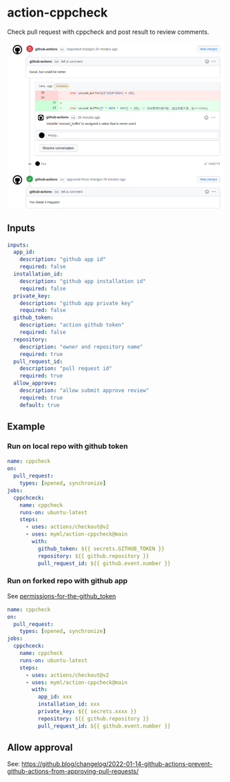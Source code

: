 # action-cppcheck

Check pull request with cppcheck and post result to review comments.

![Screenshot](screenshot.png)

## Inputs

```yaml
inputs:
  app_id:
    description: "github app id"
    required: false
  installation_id:
    description: "github app installation id"
    required: false
  private_key:
    description: "github app private key"
    required: false
  github_token:
    description: "action github token"
    required: false
  repository:
    description: "owner and repository name"
    required: true
  pull_request_id:
    description: "pull request id"
    required: true
  allow_approve:
    description: "allow submit approve review"
    required: true
    default: true
```

## Example

### Run on local repo with github token

```yaml
name: cppcheck
on:
  pull_request:
    types: [opened, synchronize]
jobs:
  cppchceck:
    name: cppcheck
    runs-on: ubuntu-latest
    steps:
      - uses: actions/checkout@v2
      - uses: myml/action-cppcheck@main
        with:
          github_token: ${{ secrets.GITHUB_TOKEN }}
          repository: ${{ github.repository }}
          pull_request_id: ${{ github.event.number }}
```

### Run on forked repo with github app

See [permissions-for-the-github_token](https://docs.github.com/en/actions/security-guides/automatic-token-authentication#permissions-for-the-github_token)

```yaml
name: cppcheck
on:
  pull_request:
    types: [opened, synchronize]
jobs:
  cppchceck:
    name: cppcheck
    runs-on: ubuntu-latest
    steps:
      - uses: actions/checkout@v2
      - uses: myml/action-cppcheck@main
        with:
          app_id: xxx
          installation_id: xxx
          private_key: ${{ secrets.xxxx }}
          repository: ${{ github.repository }}
          pull_request_id: ${{ github.event.number }}
```

## Allow approval

See: https://github.blog/changelog/2022-01-14-github-actions-prevent-github-actions-from-approving-pull-requests/
